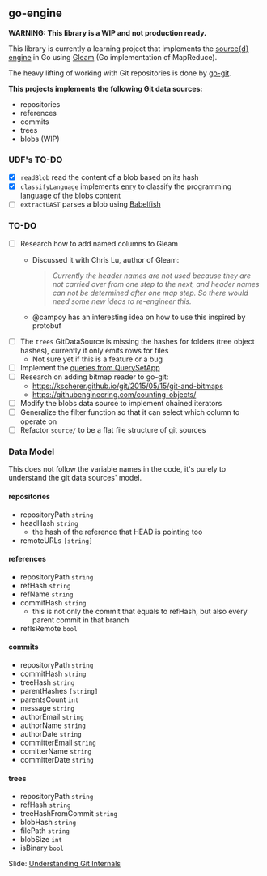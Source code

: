 go-engine
-------------------

**WARNING: This library is a WIP and not production ready.**

This library is currently a learning project that implements the [source{d} engine](https://github.com/src-d/engine) in Go using [Gleam](https://github.com/chrislusf/gleam/) (Go implementation of MapReduce). 

The heavy lifting of working with Git repositories is done by [go-git](https://github.com/src-d/go-git).

**This projects implements the following Git data sources:**

- repositories
- references
- commits
- trees
- blobs (WIP)

### UDF's TO-DO
- [x] `readBlob` read the content of a blob based on its hash
- [x] `classifyLanguage` implements [enry](https://github.com/src-d/enry) to classify the programming language of the blobs content 
- [ ] `extractUAST` parses a blob using [Babelfish](https://doc.bblf.sh/)  

### TO-DO
- [ ] Research how to add named columns to Gleam
  - Discussed it with Chris Lu, author of Gleam: 

    > _Currently the header names are not used because they are not carried over from one step to the next, and header names can not be determined after one map step. So there would need some new ideas to re-engineer this._
  - @campoy has an interesting idea on how to use this inspired by protobuf
- [ ] The `trees` GitDataSource is missing the hashes for folders (tree object hashes), currently it only emits rows for files
  - Not sure yet if this is a feature or a bug
- [ ] Implement the [queries from QuerySetApp](https://github.com/mcarmonaa/QuerySetApp/blob/master/src/main/scala/tech/sourced/queryset/SourcedQueries.scala#L26)
- [ ] Research on adding bitmap reader to go-git:
  - https://kscherer.github.io/git/2015/05/15/git-and-bitmaps
  - https://githubengineering.com/counting-objects/
- [ ] Modify the blobs data source to implement chained iterators
- [ ] Generalize the filter function so that it can select which column to operate on
- [ ] Refactor `source/` to be a flat file structure of git sources

### Data Model

This does not follow the variable names in the code, it's purely to understand the git data sources' model.

#### repositories
* repositoryPath `string`
* headHash `string`
  * the hash of the reference that HEAD is pointing too
* remoteURLs `[string]`

#### references
* repositoryPath `string`
* refHash `string`
* refName `string`
* commitHash `string`
  * this is not only the commit that equals to refHash, but also every parent commit in that branch
* refIsRemote `bool`

#### commits
* repositoryPath `string`
* commitHash `string`
* treeHash `string`
* parentHashes `[string]`
* parentsCount `int`
* message `string`
* authorEmail `string`
* authorName `string`
* authorDate `string`
* committerEmail `string`
* comitterName `string`
* committerDate `string`

#### trees
* repositoryPath `string`
* refHash `string`
* treeHashFromCommit `string`
* blobHash `string`
* filePath `string`
* blobSize `int`
* isBinary `bool`

Slide: [Understanding Git Internals](https://www.slideshare.net/JeffKunkle/understanding-git#48)
